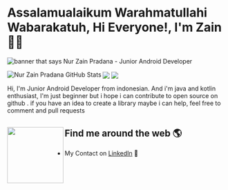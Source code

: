 # Assalamualaikum Warahmatullahi Wabarakatuh, Hi Everyone!, I'm Zain 👋🏾

<img src="https://github.com/nurzainpradana/nurzainpradana/blob/master/bg_header.jpg?raw=true" alt="banner that says Nur Zain Pradana - Junior Android Developer"><br />

<img align="left" src="https://github-readme-stats.vercel.app/api?username=nurzainpradana&show_icons=true&line_height=27&count_private=true&title_color=ffffff&text_color=c9cacc&icon_color=2bbc8a&bg_color=454545" alt="Nur Zain Pradana GitHub Stats" />
<img align="center" src="https://github-readme-stats.vercel.app/api/top-langs/?username=nurzainpradana&title_color=ffffff&text_color=c9cacc&icon_color=2bbc8a&bg_color=454545" />

<img align="center" src="https://github-readme-stats.vercel.app/api/wakatime?username=nurzainpradana" />

Hi, I'm Junior Android Developer from indonesian. And i'm java and kotlin enthusiast, I'm just beginner but i hope i can contribute to open source on github . if you have an idea to create a library maybe i can help, feel free to comment and pull requests <br />


## Find me around the web 🌎 <a href="https://github.com/nurzainpradana"><img align="left" width="130" height="130" src="https://raw.githubusercontent.com/nurzainpradana/nurzainpradana/master/gif/git.gif?raw=true"></a>
- My Contact on <a href="https://www.linkedin.com/in/nur-zain-pradana-7463a4183/">LinkedIn</a> 💼
